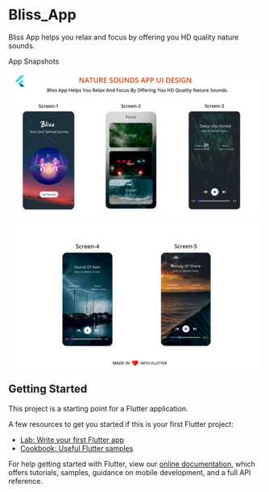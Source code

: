 # Bliss_App

Bliss App helps you relax and focus by offering you HD quality nature sounds.

App Snapshots
 
![Snapshots](https://github.com/shivani909/bliss_app/blob/master/Snapshots%201.png)




![Snapshots](https://github.com/shivani909/bliss_app/blob/master/Snapshots%202.png)


## Getting Started

This project is a starting point for a Flutter application.

A few resources to get you started if this is your first Flutter project:

- [Lab: Write your first Flutter app](https://flutter.dev/docs/get-started/codelab)
- [Cookbook: Useful Flutter samples](https://flutter.dev/docs/cookbook)

For help getting started with Flutter, view our
[online documentation](https://flutter.dev/docs), which offers tutorials,
samples, guidance on mobile development, and a full API reference.
